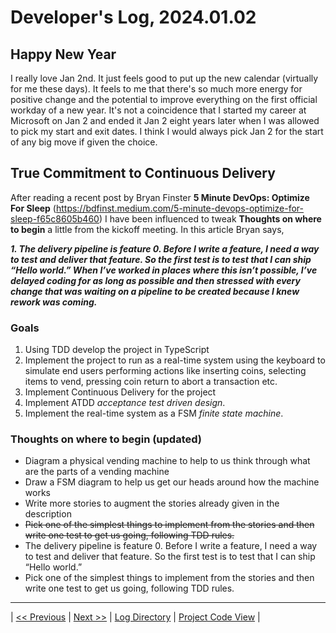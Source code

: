 # Developer's Log, 2024.01.02

## Happy New Year

I really love Jan 2nd. It just feels good to put up the new calendar (virtually for me these days). It feels to me that there's so much more energy for positive change and the potential to improve everything on the first official workday of a new year. It's not a coincidence that I started my career at Microsoft on Jan 2 and ended it Jan 2 eight years later when I was allowed to pick my start and exit dates. I think I would always pick Jan 2 for the start of any big move if given the choice.

## True Commitment to Continuous Delivery

After reading a recent post by Bryan Finster **5 Minute DevOps: Optimize For Sleep** (<https://bdfinst.medium.com/5-minute-devops-optimize-for-sleep-f65c8605b460>) I have been influenced to tweak **Thoughts on where to begin** a little from the kickoff meeting. In this article Bryan says,

***1. The delivery pipeline is feature 0. Before I write a feature, I need a way to test and deliver that feature. So the first test is to test that I can ship “Hello world.” When I’ve worked in places where this isn’t possible, I’ve delayed coding for as long as possible and then stressed with every change that was waiting on a pipeline to be created because I knew rework was coming.***

### Goals

1. Using TDD develop the project in TypeScript
2. Implement the project to run as a real-time system using the keyboard to simulate end users performing actions like inserting coins, selecting items to vend, pressing coin return to abort a transaction etc.
3. Implement Continuous Delivery for the project
4. Implement ATDD *acceptance test driven design*.
5. Implement the real-time system as a FSM *finite state machine*.

### Thoughts on where to begin (updated)

* Diagram a physical vending machine to help to us think through what are the parts of a vending machine
* Draw a FSM diagram to help us get our heads around how the machine works
* Write more stories to augment the stories already given in the description
* ~~Pick one of the simplest things to implement from the stories and then write one test to get us going, following TDD rules.~~
* The delivery pipeline is feature 0. Before I write a feature, I need a way to test and deliver that feature. So the first test is to test that I can ship “Hello world.”
* Pick one of the simplest things to implement from the stories and then write one test to get us going, following TDD rules.

---
| [<< Previous](https://woodyb.github.io/vending-machine-project/design/developers-log/2023.12.29-kickoff)
| [Next >>](https://woodyb.github.io/vending-machine-project/design/developers-log/2024.01.09)
| [Log Directory](https://woodyb.github.io/vending-machine-project/design/developers-log/Directory-Of-Developers-Logs)
| [Project Code View](https://github.com/WoodyB/vending-machine-project) |
